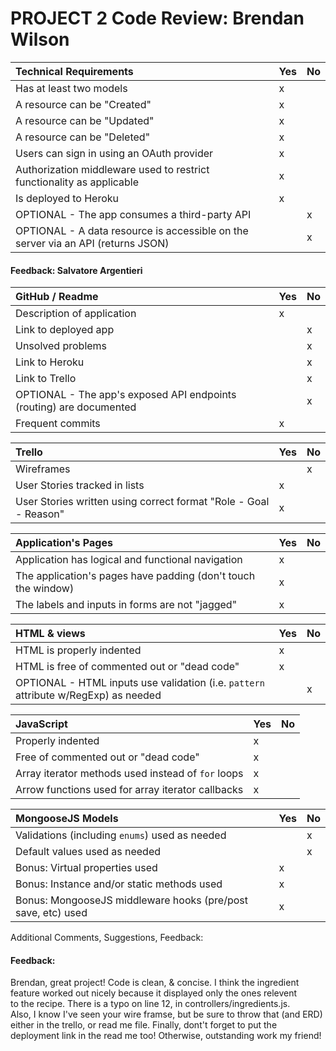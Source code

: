 # PROJECT 2 Code Review: Brendan Wilson

Technical Requirements         | Yes | No |
:--                            |:--  |:-- |
Has at least two models        | x   |    |
A resource can be "Created"  |  x   |    |
A resource can be "Updated"  |  x   |    |
A resource can be "Deleted"  |  x   |    |
Users can sign in using an OAuth provider  |  x   |    |
Authorization middleware used to restrict functionality as applicable |  x   |    |
Is deployed to Heroku          |   x  |    |
OPTIONAL - The app consumes a third-party API |     |  x  |
OPTIONAL - A data resource is accessible on the server via an API (returns JSON)   |     |  x  |

#### Feedback:  Salvatore Argentieri

GitHub / Readme                                 | Yes | No |
:--                                    |:--  |:-- |
Description of application |  x   |    |
Link to deployed app |  | x |
Unsolved problems                      |     |  x  |
Link to Heroku                         |     |  x  |
Link to Trello                         |     |  x  |
OPTIONAL - The app's exposed API endpoints (routing) are documented   |     |  x  |
Frequent commits      |   x  |    |

Trello                                 | Yes | No |
:--                                    | :-- |:-- |
Wireframes                             |     | x  |
User Stories tracked in lists  |  x   |    |
User Stories written using correct format "Role - Goal - Reason"  |  x   |    |

Application's Pages                           | Yes |  No |
:-- | :-- | :-- |
Application has logical and functional navigation |x | |
The application's pages have padding (don't touch the window) |x | |
The labels and inputs in forms are not "jagged" |x | |

HTML & views                       | Yes |  No |
:-- | :-- | :-- |
HTML is properly indented                     |  x   |     |
HTML is free of commented out or "dead code"  |  x   |     |
OPTIONAL - HTML inputs use validation (i.e. `pattern` attribute w/RegExp) as needed                 |     |  x   |


JavaScript                    | Yes |  No |
:-- | :-- | :-- |
Properly indented                   |  x   |     |
Free of commented out or "dead code"  |  x   |     |
Array iterator methods used instead of `for` loops |x | |
Arrow functions used for array iterator callbacks |x | |

MongooseJS Models                    | Yes |  No |
:-- | :-- | :-- |
Validations (including `enums`) used as needed  |     |  x   |
Default values used as needed  |     |  x   |
Bonus: Virtual properties used  |  x   |     |
Bonus: Instance and/or static methods used |x | |
Bonus: MongooseJS middleware hooks (pre/post save, etc) used |x |  |


Additional Comments, Suggestions, Feedback:

#### Feedback:  
Brendan, great project! Code is clean, & concise. I think the ingredient 
<br>feature worked out nicely because it displayed only the ones relevent 
<br>to the recipe. There is a typo on line 12, in controllers/ingredients.js.
<br>Also, I know I've seen your wire framse, but be sure to throw that (and ERD)
<br>either in the trello, or read me file. Finally, dont't forget to put the <br>deployment link in the read me too! Otherwise, outstanding work my friend!

